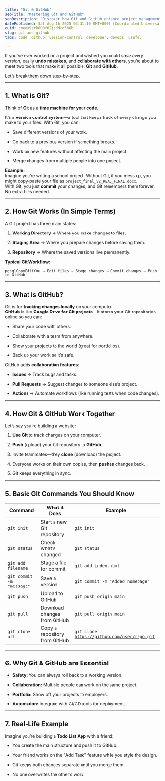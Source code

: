 ```yaml
---
title: "Git & GitHub"
seoTitle: "Mastering Git and GitHub"
seoDescription: "Discover how Git and GitHub enhance project management, collaboration, and version control for developers with essential tools and workflows"
datePublished: Sat Aug 16 2025 03:31:10 GMT+0000 (Coordinated Universal Time)
cuid: cmedp9srk000f02jsddrd5h6b
slug: git-and-github
tags: code, github, version-control, developer, devops, useful

---
```


If you’ve ever worked on a project and wished you could *save every version*, easily **undo mistakes**, and **collaborate with others**, you’re about to meet two tools that make it all possible: **Git** and **GitHub**.

Let’s break them down step-by-step.

---

## **1\. What is Git?**

Think of **Git** as a **time machine for your code**.

It’s a **version control system**—a tool that keeps track of every change you make to your files. With Git, you can:

* Save different versions of your work.
    
* Go back to a previous version if something breaks.
    
* Work on new features without affecting the main project.
    
* Merge changes from multiple people into one project.
    

**Example:**  
Imagine you’re writing a school project. Without Git, if you mess up, you might copy-paste your file as `project_final_v2_REAL_FINAL.docx`.  
With Git, you just **commit** your changes, and Git remembers them forever. No extra files needed.

---

## **2\. How Git Works (In Simple Terms)**

A Git project has three main states:

1. **Working Directory** → Where you make changes to files.
    
2. **Staging Area** → Where you prepare changes before saving them.
    
3. **Repository** → Where the saved versions live permanently.
    

**Typical Git Workflow:**

```plaintext
pgsqlCopyEditYou → Edit files → Stage changes → Commit changes → Push to GitHub
```

---

## **3\. What is GitHub?**

Git is for **tracking changes locally** on your computer.  
**GitHub** is like **Google Drive for Git projects**—it stores your Git repositories online so you can:

* Share your code with others.
    
* Collaborate with a team from anywhere.
    
* Show your projects to the world (great for portfolios).
    
* Back up your work so it’s safe.
    

GitHub adds **collaboration features**:

* **Issues** → Track bugs and tasks.
    
* **Pull Requests** → Suggest changes to someone else’s project.
    
* **Actions** → Automate workflows (like running tests when code changes).
    

---

## **4\. How Git & GitHub Work Together**

Let’s say you’re building a website:

1. **Use Git** to track changes on your computer.
    
2. **Push** (upload) your Git repository to **GitHub**.
    
3. Invite teammates—they **clone** (download) the project.
    
4. Everyone works on their own copies, then **pushes** changes back.
    
5. Git keeps everything in sync.
    

---

## **5\. Basic Git Commands You Should Know**

| Command | What it Does | Example |
| --- | --- | --- |
| `git init` | Start a new Git repository | `git init` |
| `git status` | Check what’s changed | `git status` |
| `git add filename` | Stage a file for commit | `git add index.html` |
| `git commit -m "message"` | Save a version | `git commit -m "Added homepage"` |
| `git push` | Upload to GitHub | `git push origin main` |
| `git pull` | Download changes from GitHub | `git pull origin main` |
| `git clone url` | Copy a repository from GitHub | `git clone` [`https://github.com/user/repo.git`](https://github.com/user/repo.git) |

---

## **6\. Why Git & GitHub are Essential**

* **Safety:** You can always roll back to a working version.
    
* **Collaboration:** Multiple people can work on the same project.
    
* **Portfolio:** Show off your projects to employers.
    
* **Automation:** Integrate with CI/CD tools for deployment.
    

---

## **7\. Real-Life Example**

Imagine you’re building a **Todo List App** with a friend:

* You create the main structure and push it to GitHub.
    
* Your friend works on the "Add Task" feature while you style the design.
    
* Git keeps both changes separate until you merge them.
    
* No one overwrites the other’s work.